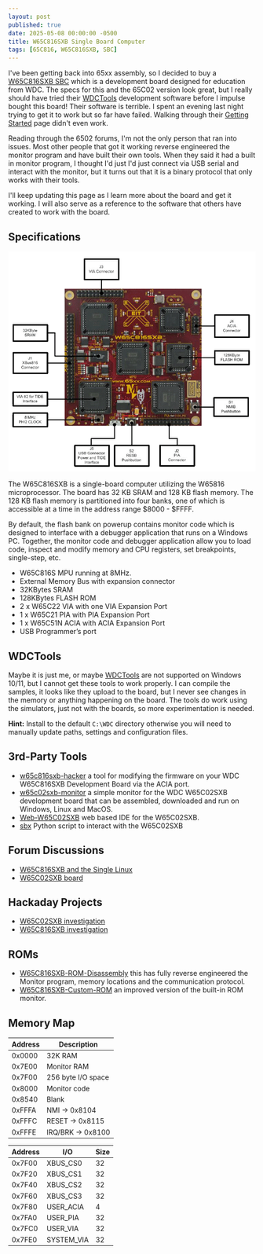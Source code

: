 ```yaml
---
layout: post
published: true
date: 2025-05-08 00:00:00 -0500
title: W65C816SXB Single Board Computer
tags: [65C816, W65C816SXB, SBC]
---
```

I've been getting back into 65xx assembly, so I decided to buy a [W65C816SXB SBC](https://wdc65xx.com/Single-Board-Computers/w65c816sxb/) which is a development board designed for education from WDC. The specs for this and the 65C02 version look great, but I really should have tried their [WDCTools](http://wdc65xx.com/Products/WDCTools/) development software before I impulse bought this board! Their software is terrible. I spent an evening last night trying to get it to work but so far have failed. Walking through their [Getting Started](https://wdc65xx.com/gettingstarted/816-sxb-getting-started/) page didn't even work.

Reading through the 6502 forums, I'm not the only person that ran into issues. Most other people that got it working reverse engineered the monitor program and have built their own tools. When they said it had a built in monitor program, I thought I'd just I'd just connect via USB serial and interact with the monitor, but it turns out that it is a binary protocol that only works with their tools.

I'll keep updating this page as I learn more about the board and get it working. I will also serve as a reference to the software that others have created to work with the board.

## Specifications

![W65C816SXB](/assets/img/2025-05-08-816SXB.gif)

The W65C816SXB is a single-board computer utilizing the W65816 microprocessor. The board has 32 KB SRAM and 128 KB flash memory. The 128 KB flash memory is partitioned into four banks, one of which is accessible at a time in the address range $8000 - $FFFF.

By default, the flash bank on powerup contains monitor code which is designed to interface with a debugger application that runs on a Windows PC. Together, the monitor code and debugger application allow you to load code, inspect and modify memory and CPU registers, set breakpoints, single-step, etc.

- W65C816S MPU running at 8MHz.
- External Memory Bus with expansion connector
- 32KBytes SRAM
- 128KBytes FLASH ROM
- 2 x W65C22 VIA with one VIA Expansion Port
- 1 x W65C21 PIA with PIA Expansion Port
- 1 x W65C51N ACIA with ACIA Expansion Port
- USB Programmer’s port

## WDCTools

Maybe it is just me, or maybe [WDCTools](http://wdc65xx.com/Products/WDCTools/) are not supported on Windows 10/11, but I cannot get these tools to work properly. I can compile the samples, it looks like they upload to the board, but I never see changes in the memory or anything happening on the board. The tools do work using the simulators, just not with the boards, so more experimentation is needed.

**Hint:** Install to the default `C:\WDC` directory otherwise you will need to manually update paths, settings and configuration files.

## 3rd-Party Tools

- [w65c816sxb-hacker](https://github.com/andrew-jacobs/w65c816sxb-hacker) a tool for modifying the firmware on your WDC W65C816SXB Development Board via the ACIA port.
- [w65c02sxb-monitor](https://github.com/andrew-jacobs/w65c02sxb-monitor) a simple monitor for the WDC W65C02SXB development board that can be assembled, downloaded and run on Windows, Linux and MacOS.
- [Web-W65C02SXB](https://github.com/sandergroen/Web-W65C02SXB) web based IDE for the W65C02SXB.
- [sbx](https://github.com/kalj/sxb) Python script to interact with the W65C02SXB

## Forum Discussions

- [W65C816SXB and the Single Linux](https://github.com/kalj/sxb)
- [W65C02SXB board](http://forum.6502.org/viewtopic.php?f=4&t=6326&start=15)

## Hackaday Projects

- [W65C02SXB investigation](https://hackaday.io/project/182530/logs)
- [W65C816SXB investigation](https://hackaday.io/project/177384/logs)

## ROMs

- [W65C816SXB-ROM-Disassembly](https://github.com/timali/W65C816SXB-ROM-Disassembly) this has fully reverse engineered the Monitor program, memory locations and the communication protocol.
- [W65C816SXB-Custom-ROM](https://github.com/timali/W65C816SXB-Custom-ROM)  an improved version of the built-in ROM monitor.

## Memory Map

| Address | Description |
| --- | --- |
| 0x0000 | 32K RAM |
| 0x7E00 | Monitor RAM |
| 0x7F00 | 256 byte I/O space |
| 0x8000 | Monitor code |
| 0x8540 | Blank |
| 0xFFFA | NMI -> 0x8104 |
| 0xFFFC | RESET -> 0x8115 |
| 0xFFFE | IRQ/BRK -> 0x8100 |

| Address | I/O | Size |
| --- | --- | --- |
| 0x7F00 | XBUS_CS0 | 32 |
| 0x7F20 | XBUS_CS1 | 32 |
| 0x7F40 | XBUS_CS2 | 32 |
| 0x7F60 | XBUS_CS3 | 32 |
| 0x7F80 | USER_ACIA | 4 |
| 0x7FA0 | USER_PIA | 32 |
| 0x7FC0 | USER_VIA | 32 |
| 0x7FE0 | SYSTEM_VIA | 32 |
